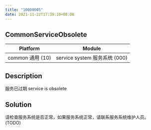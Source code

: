 ```yaml
---
title: "10000005"
date: 2021-11-22T17:39:10+08:00
---
```

## CommonServiceObsolete
| Platform                   | Module
|----------------------------|----------|
| common 通用 (10) | service system 服务系统 (000) |

## Description
服务已过期 service is obsolete

## Solution
请检查服务系统是否正常，如果服务系统正常，请联系服务系统维护人员。(TODO)